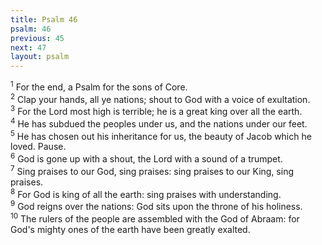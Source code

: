 ```yaml
---
title: Psalm 46
psalm: 46
previous: 45
next: 47
layout: psalm
---
```

<div class="psalm-verse"><sup class="verse-number">1</sup> For the end, a Psalm for the sons of Core. </div><div class="psalm-verse"><sup class="verse-number">2</sup> Clap your hands, all ye nations; shout to God with a voice of exultation. </div><div class="psalm-verse"><sup class="verse-number">3</sup> For the Lord most high is terrible; he is a great king over all the earth. </div><div class="psalm-verse"><sup class="verse-number">4</sup> He has subdued the peoples under us, and the nations under our feet. </div><div class="psalm-verse"><sup class="verse-number">5</sup> He has chosen out his inheritance for us, the beauty of Jacob which he loved. Pause. </div><div class="psalm-verse"><sup class="verse-number">6</sup> God is gone up with a shout, the Lord with a sound of a trumpet. </div><div class="psalm-verse"><sup class="verse-number">7</sup> Sing praises to our God, sing praises: sing praises to our King, sing praises. </div><div class="psalm-verse"><sup class="verse-number">8</sup> For God is king of all the earth: sing praises with understanding. </div><div class="psalm-verse"><sup class="verse-number">9</sup> God reigns over the nations: God sits upon the throne of his holiness. </div><div class="psalm-verse"><sup class="verse-number">10</sup> The rulers of the people are assembled with the God of Abraam: for God's mighty ones of the earth have been greatly exalted. </div>